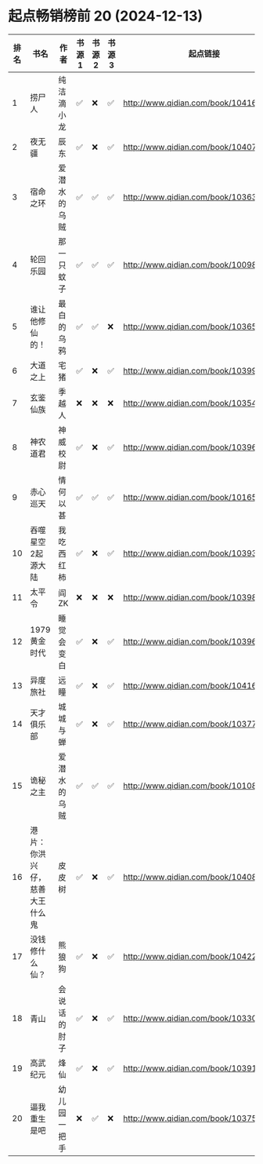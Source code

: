 # 起点畅销榜前 20 (2024-12-13)

| 排名 | 书名              | 作者     | 书源 1 | 书源 2 | 书源 3 | 起点链接                                   |
|----|-----------------|--------|------|------|------|----------------------------------------|
| 1  | 捞尸人             | 纯洁滴小龙  | ✅    | ❌    | ✅    | http://www.qidian.com/book/1041637443/ |
| 2  | 夜无疆             | 辰东     | ✅    | ❌    | ✅    | http://www.qidian.com/book/1040765595/ |
| 3  | 宿命之环            | 爱潜水的乌贼 | ✅    | ✅    | ✅    | http://www.qidian.com/book/1036370336/ |
| 4  | 轮回乐园            | 那一只蚊子  | ✅    | ✅    | ✅    | http://www.qidian.com/book/1009817672/ |
| 5  | 谁让他修仙的！         | 最白的乌鸦  | ✅    | ✅    | ❌    | http://www.qidian.com/book/1036504904/ |
| 6  | 大道之上            | 宅猪     | ✅    | ❌    | ✅    | http://www.qidian.com/book/1039994731/ |
| 7  | 玄鉴仙族            | 季越人    | ❌    | ❌    | ❌    | http://www.qidian.com/book/1035420986/ |
| 8  | 神农道君            | 神威校尉   | ✅    | ❌    | ✅    | http://www.qidian.com/book/1039640376/ |
| 9  | 赤心巡天            | 情何以甚   | ✅    | ✅    | ✅    | http://www.qidian.com/book/1016530091/ |
| 10 | 吞噬星空2起源大陆       | 我吃西红柿  | ✅    | ❌    | ✅    | http://www.qidian.com/book/1039391177/ |
| 11 | 太平令             | 阎ZK    | ❌    | ❌    | ❌    | http://www.qidian.com/book/1039804333/ |
| 12 | 1979黄金时代        | 睡觉会变白  | ✅    | ❌    | ✅    | http://www.qidian.com/book/1039689097/ |
| 13 | 异度旅社            | 远瞳     | ✅    | ❌    | ✅    | http://www.qidian.com/book/1041604040/ |
| 14 | 天才俱乐部           | 城城与蝉   | ✅    | ❌    | ✅    | http://www.qidian.com/book/1037762892/ |
| 15 | 诡秘之主            | 爱潜水的乌贼 | ✅    | ✅    | ✅    | http://www.qidian.com/book/1010868264/ |
| 16 | 港片：你洪兴仔，慈善大王什么鬼 | 皮皮树    | ✅    | ❌    | ✅    | http://www.qidian.com/book/1040860448/ |
| 17 | 没钱修什么仙？         | 熊狼狗    | ✅    | ❌    | ✅    | http://www.qidian.com/book/1042256511/ |
| 18 | 青山              | 会说话的肘子 | ✅    | ❌    | ✅    | http://www.qidian.com/book/1033014772/ |
| 19 | 高武纪元            | 烽仙     | ✅    | ❌    | ✅    | http://www.qidian.com/book/1039141715/ |
| 20 | 逼我重生是吧          | 幼儿园一把手 | ❌    | ✅    | ❌    | http://www.qidian.com/book/1037551048/ |
